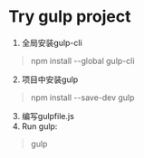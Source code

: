 # Try gulp project

1. 全局安装gulp-cli
> npm install --global gulp-cli
2. 项目中安装gulp
> npm install --save-dev gulp
3. 编写gulpfile.js
4. Run gulp:
> gulp

